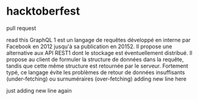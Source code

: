 # hacktoberfest
pull request

read this
GraphQL 1 est un langage de requêtes développé en interne par Facebook en 2012 jusqu'à sa publication en 20152. Il propose une alternative aux API REST1 dont le stockage est éventuellement distribué. Il propose au client de formuler la structure de données dans la requête, tandis que cette même structure est retournée par le serveur. Fortement typé, ce langage évite les problèmes de retour de données insuffisants (under-fetching) ou surnuméraires (over-fetching)
adding new line here 


just adding new line again
